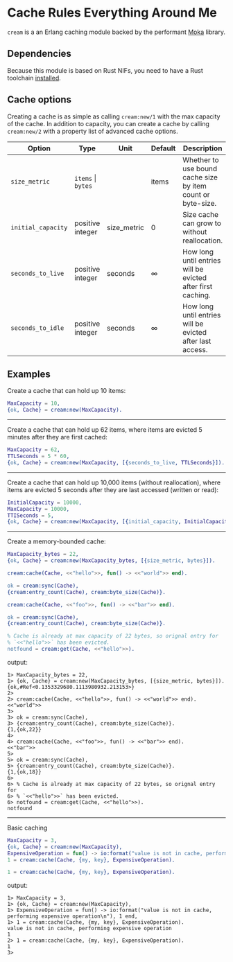 Cache Rules Everything Around Me
================================

`cream` is a an Erlang caching module backed by the performant [Moka] library.

## Dependencies

Because this module is based on Rust NIFs, you need to have a Rust toolchain [installed].

[Moka]: https://github.com/moka-rs/moka
[installed]: https://rustup.rs

## Cache options

Creating a cache is as simple as calling `cream:new/1` with the max capacity of the cache. In addition to capacity, you can create a cache by calling `cream:new/2` with a property list of advanced cache options.

| Option             | Type               | Unit          | Default | Description                                                 |
|--------------------|--------------------|---------------|---------|-------------------------------------------------------------|
| `size_metric`      | `items` \| `bytes` |               | items   | Whether to use bound cache size by item count or byte-size. |
| `initial_capacity` | positive integer   | size_metric   |       0 | Size cache can grow to without reallocation.                |
| `seconds_to_live`  | positive integer   | seconds       |       ∞ | How long until entries will be evicted after first caching. |
| `seconds_to_idle`  | positive integer   | seconds       |       ∞ | How long until entries will be evicted after last access.   |

## Examples

Create a cache that can hold up 10 items:

```erlang
MaxCapacity = 10,
{ok, Cache} = cream:new(MaxCapacity).
```

---

Create a cache that can hold up 62 items, where items are evicted 5 minutes after they are first cached:

```erlang
MaxCapacity = 62,
TTLSeconds = 5 * 60,
{ok, Cache} = cream:new(MaxCapacity, [{seconds_to_live, TTLSeconds}]).
```

---

Create a cache that can hold up 10,000 items (without reallocation), where items are evicted 5 seconds after they are last accessed (written or read):

```erlang
InitialCapacity = 10000,
MaxCapacity = 10000,
TTISeconds = 5,
{ok, Cache} = cream:new(MaxCapacity, [{initial_capacity, InitialCapacity}, {seconds_to_idle, TTISeconds}]).
```

---

Create a memory-bounded cache:

```erlang
MaxCapacity_bytes = 22,
{ok, Cache} = cream:new(MaxCapacity_bytes, [{size_metric, bytes}]).

cream:cache(Cache, <<"hello">>, fun() -> <<"world">> end).

ok = cream:sync(Cache),
{cream:entry_count(Cache), cream:byte_size(Cache)}.

cream:cache(Cache, <<"foo">>, fun() -> <<"bar">> end).

ok = cream:sync(Cache),
{cream:entry_count(Cache), cream:byte_size(Cache)}.

% Cache is already at max capacity of 22 bytes, so orignal entry for
% `<<"hello">>` has been evicted.
notfound = cream:get(Cache, <<"hello">>).
```


output:

```
1> MaxCapacity_bytes = 22,
1> {ok, Cache} = cream:new(MaxCapacity_bytes, [{size_metric, bytes}]).
{ok,#Ref<0.1353329680.1113980932.213153>}
2>
2> cream:cache(Cache, <<"hello">>, fun() -> <<"world">> end).
<<"world">>
3>
3> ok = cream:sync(Cache),
3> {cream:entry_count(Cache), cream:byte_size(Cache)}.
{1,{ok,22}}
4>
4> cream:cache(Cache, <<"foo">>, fun() -> <<"bar">> end).
<<"bar">>
5>
5> ok = cream:sync(Cache),
5> {cream:entry_count(Cache), cream:byte_size(Cache)}.
{1,{ok,18}}
6>
6> % Cache is already at max capacity of 22 bytes, so orignal entry for
6> % `<<"hello">>` has been evicted.
6> notfound = cream:get(Cache, <<"hello">>).
notfound
```

---

Basic caching

```erlang
MaxCapacity = 3,
{ok, Cache} = cream:new(MaxCapacity),
ExpensiveOperation = fun() -> io:format("value is not in cache, performing expensive operation\n"), 1 end,
1 = cream:cache(Cache, {my, key}, ExpensiveOperation).

1 = cream:cache(Cache, {my, key}, ExpensiveOperation).
```

output:

```
1> MaxCapacity = 3,
1> {ok, Cache} = cream:new(MaxCapacity),
1> ExpensiveOperation = fun() -> io:format("value is not in cache, performing expensive operation\n"), 1 end,
1> 1 = cream:cache(Cache, {my, key}, ExpensiveOperation).
value is not in cache, performing expensive operation
1
2> 1 = cream:cache(Cache, {my, key}, ExpensiveOperation).
1
3>
```

